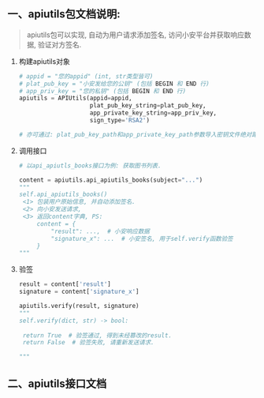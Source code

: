 ## 一、apiutils包文档说明: 

> apiutils包可以实现, 自动为用户请求添加签名, 访问小安平台并获取响应数据, 验证对方签名.



1. 构建apiutils对象

   ```python
   # appid = "您的appid" (int, str类型皆可)
   # plat_pub_key = "小安发给您的公钥" (包括 BEGIN 和 END 行)
   # app_priv_key = "您的私钥" (包括 BEGIN 和 END 行)
   apiutils = APIUtils(appid=appid,
                       plat_pub_key_string=plat_pub_key,  
                       app_private_key_string=app_priv_key, 
                       sign_type='RSA2')
   
   # 亦可通过: plat_pub_key_path和app_private_key_path参数导入密钥文件绝对路径。
   ```

2. 调用接口

   ```python
   # 以api_apiutls_books接口为例: 获取图书列表.
   
   content = apiutils.api_apiutils_books(subject="...")
   """
   self.api_apiutils_books()
   	<1> 包装用户原始信息, 并自动添加签名.
   	<2> 向小安发送请求,
   	<3> 返回content字典, PS:
   		content = {
   			"result": ...,  # 小安响应数据
   			"signature_x": ...  # 小安签名, 用于self.verify函数验签
   		}
   """
   ```

3. 验签

   ```python
   result = content['result']
   signature = content['signature_x']
   
   apiutils.verify(result, signature)  
   """
   self.verify(dict, str) -> bool:
   	
   	return True  # 验签通过, 得到未经篡改的result.
   	return False  # 验签失败, 请重新发送请求.
   
   """
   ```
## 二、apiutils接口文档
   
   
   
   
   
   
   
   

   

   